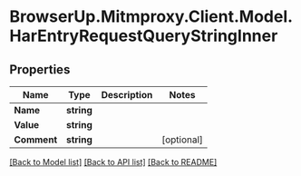 # BrowserUp.Mitmproxy.Client.Model.HarEntryRequestQueryStringInner

## Properties

Name | Type | Description | Notes
------------ | ------------- | ------------- | -------------
**Name** | **string** |  | 
**Value** | **string** |  | 
**Comment** | **string** |  | [optional] 

[[Back to Model list]](../README.md#documentation-for-models) [[Back to API list]](../README.md#documentation-for-api-endpoints) [[Back to README]](../README.md)

